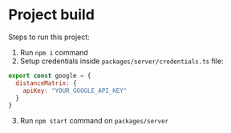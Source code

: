 # Project build

Steps to run this project:

1. Run `npm i` command
2. Setup credentials inside `packages/server/credentials.ts` file:

```javascript
export const google = {
  distanceMatrix: {
    apiKey: "YOUR_GOOGLE_API_KEY"
  }
}
```

3. Run `npm start` command on `packages/server`
